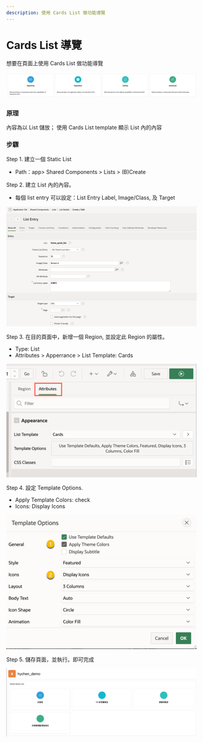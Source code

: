 ```yaml
---
description: 使用 Cards List 做功能導覽
---
```


# Cards List  導覽

想要在頁面上使用 Cards List 做功能導覽

![](<.gitbook/assets/image (4) (1) (1).png>)

### 原理

內容為以 List 儲放； 使用 Cards List template 顯示 List 內的內容

### 步驟

Step 1. 建立一個 Static List

* Path：app> Shared Components > Lists > (B)Create&#x20;

Step 2. 建立 List 內的內容。

* 每個 list entry 可以設定：List Entry Label, Image/Class, 及 Target

![](<.gitbook/assets/image (2) (1) (1) (1).png>)

Step 3. 在目的頁面中，新增一個 Region, 並設定此 Region 的屬性。

* Type: List
* Attributes > Apperrance > List Template: Cards

![](<.gitbook/assets/image (3) (1).png>)

Step 4. 設定 Template Options.&#x20;

* Apply Template Colors: check
* Icons: Display Icons

![](.gitbook/assets/image.png)

Step 5. 儲存頁面，並執行。即可完成

![](<.gitbook/assets/image (1).png>)
